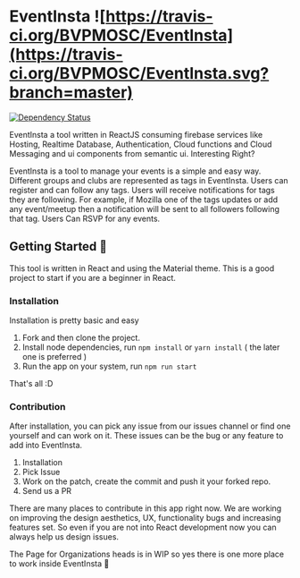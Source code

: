 # EventInsta ![https://travis-ci.org/BVPMOSC/EventInsta](https://travis-ci.org/BVPMOSC/EventInsta.svg?branch=master)
[![Dependency Status](https://gemnasium.com/badges/github.com/BVPMOSC/EventInsta.svg)](https://gemnasium.com/github.com/BVPMOSC/EventInsta)

EventInsta a tool written in ReactJS consuming firebase services like Hosting, Realtime Database, Authentication, Cloud functions and Cloud Messaging and ui components from semantic ui. Interesting Right?

EventInsta is a tool to manage your events is a simple and easy way. Different groups and clubs are represented as tags in EventInsta. Users can register and can follow any tags. Users will receive notifications for tags they are following. For example, if Mozilla one of the tags updates or add any event/meetup then a notification will be sent to all followers following that tag. Users Can RSVP for any events. 


## Getting Started 🎉
This tool is written in React and using the Material theme. This is a good project to start if you are a beginner in React.

### Installation
Installation is pretty basic and easy

1. Fork and then clone the project.
2. Install node dependencies, run `npm install` or `yarn install` ( the later one is preferred )
3. Run the app on your system, run `npm run start`

That's all :D

### Contribution
After installation, you can pick any issue from our issues channel or find one yourself and can work on it. These issues can be the bug or any feature to add into EventInsta.

1. Installation
2. Pick Issue
3. Work on the patch, create the commit and push it your forked repo.
4. Send us a PR

There are many places to contribute in this app right now. We are working on improving the design aesthetics, UX, functionality bugs and increasing features set. So even if you are not into React development now you can always help us design issues.

The Page for Organizations heads is in WIP so yes there is one more place to work inside EventInsta 🍺

